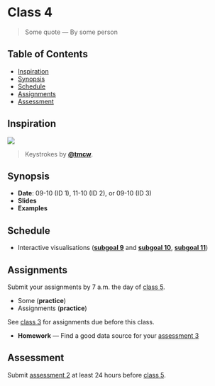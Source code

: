 # Class 4

> Some quote
> — By some person

## Table of Contents

*   [Inspiration](#inspiration)
*   [Synopsis](#synopsis)
*   [Schedule](#schedule)
*   [Assignments](#assignments)
*   [Assessment](#assessment)

## Inspiration

[![][inspiration-cover]][inspiration-link]

> Keystrokes by [**@tmcw**][inspiration-author].

## Synopsis

*   **Date**: 09-10 (ID 1), 11-10 (ID 2), or 09-10 (ID 3)
*   **Slides**
*   **Examples**

## Schedule

*   Interactive visualisations
    ([**subgoal 9**][s9] and [**subgoal 10**][s10], [**subgoal 11**][s11])

## Assignments

Submit your assignments by 7 a.m. the day of [class 5][c5].

*   Some  (**practice**)
*   Assignments (**practice**)

See [class 3][c3] for assignments due before this class.

*   **Homework** — Find a good data source for your [assessment 3][a3]

## Assessment

Submit [assessment 2][a2] at least 24 hours before [class 5][c5].

[inspiration-cover]: images/keys.jpg

[inspiration-link]: https://tmcw.github.io/minute/

[inspiration-author]: https://github.com/tmcw

[c3]: class-3.md#assignments

[c5]: class-5.md

[s9]: readme.md#subgoal-9

[s10]: readme.md#subgoal-10

[s11]: readme.md#subgoal-11

[a2]: assessment-2

[a3]: assessment-3
